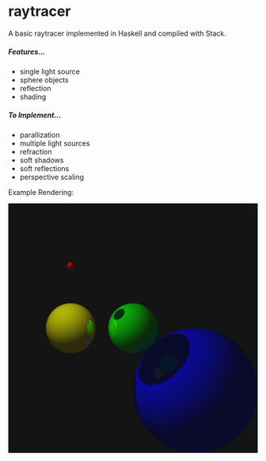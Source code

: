 # raytracer

A basic raytracer implemented in Haskell and compiled with Stack.

##### Features...

- single light source
- sphere objects
- reflection
- shading

##### To Implement...

- parallization
- multiple light sources
- refraction
- soft shadows
- soft reflections
- perspective scaling



Example Rendering:

![test.png](test.png)
